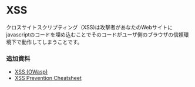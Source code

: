 # XSS

クロスサイトスクリプティング（XSS)は攻撃者があなたのWebサイトにjavascriptのコードを埋め込むことでそのコードがユーザ側のブラウザの信頼環境下で動作してしまうことです。



### 追加資料
+ [XSS (OWasp)](https://www.owasp.org/index.php/Cross-site_Scripting_(XSS))
+ [XSS Prevention Cheatsheet](https://www.owasp.org/index.php/XSS_(Cross_Site_Scripting)_Prevention_Cheat_Sheet)

<docmeta name="uniqueID" value="XSS397141">
<docmeta name="displayName" value="XSS">
